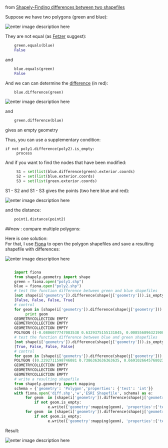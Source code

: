 from [Shapely-Finding differences between two shapefiles](http://gis.stackexchange.com/questions/80090/finding-differences-between-two-shapefiles-in-python/80524#80524)


Suppose we have two polygons (green and blue):

![enter image description here][1]

They are not equal (as [Fetzer][2] suggest):

```python
    green.equals(blue)
    False
```
and

```python
    blue.equals(green)
    False
```

And we can can determine the [difference][3] (in red):

```python
    blue.difference(green)
```

![enter image description here][4]

and

```python
    green.difference(blue)
```
gives an empty geometry

Thus, you can use a supplementary condition:

    if not poly1.difference(poly2).is_empty:
         process

And if you want to find the nodes that have been modified:

```python
     S1 = set(list(blue.difference(green).exterior.coords)
     S2 = set(list(blue.exterior.coords)
     S3 = set(list(green.exterior.coords)
```

S1 - S2 and S1 - S3 gives the points (two here blue and red):

![enter image description here][5]

and the distance:

```python
    point1.distance(point2)
```

##new : compare multiple polygons:

Here is one solution:  
For that, I use [Fiona][6] to open the polygon shapefiles and save a resulting shapefile with differences:

![enter image description here][7]

```python

    import fiona
    from shapely.geometry import shape
    green = fiona.open("poly1.shp")
    blue = fiona.open("poly2.shp") 
    # test the function difference between green and blue shapefiles
    [not shape(i['geometry']).difference(shape(j['geometry'])).is_empty for i,j in zip(list(green),list(blue))]
    [False, False, False, True]
    # control
    for geom in [shape(i['geometry']).difference(shape(j['geometry'])) for i,j in zip(list(green),list(blue))]:
         print geom
    GEOMETRYCOLLECTION EMPTY
    GEOMETRYCOLLECTION EMPTY
    GEOMETRYCOLLECTION EMPTY
    POLYGON ((-0.0806077747083538 0.6329375155131045, 0.0085568963219002 0.5081069760707490, -0.0816567708381215 0.6025166277498414, -0.1529885076623247 0.5437728444828506, -0.1292856235630944 0.6206937720158269, -0.0806077747083538 0.6329375155131045))
    # test the function difference between blue and green shapefiles
    [not shape(i['geometry']).difference(shape(j['geometry'])).is_empty for i,j in zip(list(blue),list(green))]
    [True, False, False, False]
    # control
    for geom in [shape(i['geometry']).difference(shape(j['geometry'])) for i,j in zip(list(blue),list(green))]:
    POLYGON ((0.2292711598746081 0.7386363636363635, 0.6691026645768023 0.6691026645768023, 0.2440830721003134 0.7205329153605015, 0.1074843260188087 0.3452978056426331, 0.2292711598746081 0.7386363636363635))
    GEOMETRYCOLLECTION EMPTY
    GEOMETRYCOLLECTION EMPTY
    GEOMETRYCOLLECTION EMPTY
    # write a resulting shapefile
    from shapely.geometry import mapping
    schema = {'geometry': 'Polygon','properties': {'test': 'int'}}
    with fiona.open('diff.shp','w','ESRI Shapefile', schema) as e:
         for geom  in [shape(i['geometry']).difference(shape(j['geometry'])) for i,j in zip(list(green),list(blue)]:
             if not geom.is_empty:
                   e.write({'geometry':mapping(geom), 'properties':{'test':1}})
         for geom  in [shape(i['geometry']).difference(shape(j['geometry'])) for i,j in zip(list(blue),list(green))]:
             if not geom.is_empty:
                   e.write({'geometry':mapping(geom), 'properties':{'test':2}})

```

Result: 

![enter image description here][8]


  [1]: http://i.stack.imgur.com/6t3NL.jpg
  [2]: http://gis.stackexchange.com/users/7424/fezter
  [3]: http://toblerity.org/shapely/manual.html#object.difference
  [4]: http://i.stack.imgur.com/uyq97.jpg
  [5]: http://i.stack.imgur.com/0H4m7.jpg
  [6]: http://toblerity.github.com/fiona/manual.html
  [7]: http://i.stack.imgur.com/KMPiR.jpg
  [8]: http://i.stack.imgur.com/P7Sqm.jpg
